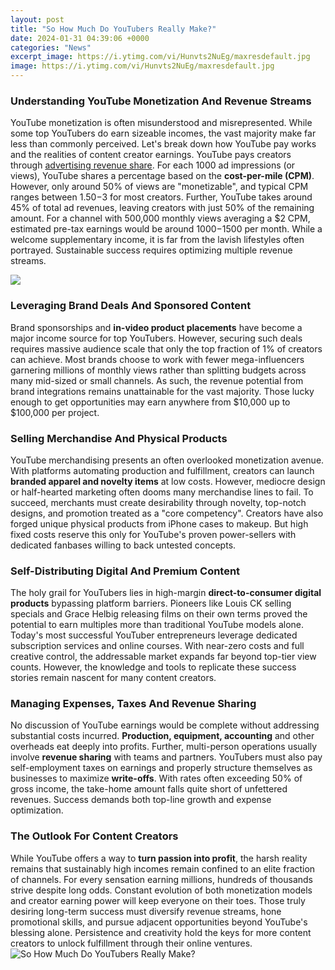 ```yaml
---
layout: post
title: "So How Much Do YouTubers Really Make?"
date: 2024-01-31 04:39:06 +0000
categories: "News"
excerpt_image: https://i.ytimg.com/vi/Hunvts2NuEg/maxresdefault.jpg
image: https://i.ytimg.com/vi/Hunvts2NuEg/maxresdefault.jpg
---
```


### Understanding YouTube Monetization And Revenue Streams
YouTube monetization is often misunderstood and misrepresented. While some top YouTubers do earn sizeable incomes, the vast majority make far less than commonly perceived. Let's break down how YouTube pay works and the realities of content creator earnings.
YouTube pays creators through [advertising revenue share](https://store.fi.io.vn/womens-cute-doberman-pinscher-dog-pup-sleeping-v-neck-t-shirt/women&). For each 1000 ad impressions (or views), YouTube shares a percentage based on the **cost-per-mile (CPM)**. However, only around 50% of views are "monetizable", and typical CPM ranges between $1.50-$3 for most creators. Further, YouTube takes around 45% of total ad revenues, leaving creators with just 50% of the remaining amount. 
For a channel with 500,000 monthly views averaging a $2 CPM, estimated pre-tax earnings would be around $1000-$1500 per month. While a welcome supplementary income, it is far from the lavish lifestyles often portrayed. Sustainable success requires optimizing multiple revenue streams.

![](https://bloggerspassion.com/wp-content/uploads/2021/02/best-youtube-earners.jpg)
### Leveraging Brand Deals And Sponsored Content
Brand sponsorships and **in-video product placements** have become a major income source for top YouTubers. However, securing such deals requires massive audience scale that only the top fraction of 1% of creators can achieve. 
Most brands choose to work with fewer mega-influencers garnering millions of monthly views rather than splitting budgets across many mid-sized or small channels. As such, the revenue potential from brand integrations remains unattainable for the vast majority. Those lucky enough to get opportunities may earn anywhere from $10,000 up to $100,000 per project.
### Selling Merchandise And Physical Products 
YouTube merchandising presents an often overlooked monetization avenue. With platforms automating production and fulfillment, creators can launch **branded apparel and novelty items** at low costs. 
However, mediocre design or half-hearted marketing often dooms many merchandise lines to fail. To succeed, merchants must create desirability through novelty, top-notch designs, and promotion treated as a "core competency". 
Creators have also forged unique physical products from iPhone cases to makeup. But high fixed costs reserve this only for YouTube's proven power-sellers with dedicated fanbases willing to back untested concepts.
### Self-Distributing Digital And Premium Content
The holy grail for YouTubers lies in high-margin **direct-to-consumer digital products** bypassing platform barriers. Pioneers like Louis CK selling specials and Grace Helbig releasing films on their own terms proved the potential to earn multiples more than traditional YouTube models alone.
Today's most successful YouTuber entrepreneurs leverage dedicated subscription services and online courses. With near-zero costs and full creative control, the addressable market expands far beyond top-tier view counts. However, the knowledge and tools to replicate these success stories remain nascent for many content creators.
### Managing Expenses, Taxes And Revenue Sharing  
No discussion of YouTube earnings would be complete without addressing substantial costs incurred. **Production, equipment, accounting** and other overheads eat deeply into profits. Further, multi-person operations usually involve **revenue sharing** with teams and partners.
YouTubers must also pay self-employment taxes on earnings and properly structure themselves as businesses to maximize **write-offs**. With rates often exceeding 50% of gross income, the take-home amount falls quite short of unfettered revenues. Success demands both top-line growth and expense optimization.
### The Outlook For Content Creators
While YouTube offers a way to **turn passion into profit**, the harsh reality remains that sustainably high incomes remain confined to an elite fraction of channels. For every sensation earning millions, hundreds of thousands strive despite long odds. 
Constant evolution of both monetization models and creator earning power will keep everyone on their toes. Those truly desiring long-term success must diversify revenue streams, hone promotional skills, and pursue adjacent opportunities beyond YouTube's blessing alone. Persistence and creativity hold the keys for more content creators to unlock fulfillment through their online ventures.
![So How Much Do YouTubers Really Make?](https://i.ytimg.com/vi/Hunvts2NuEg/maxresdefault.jpg)